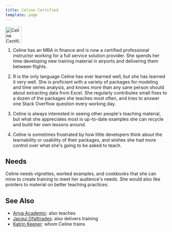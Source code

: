 ```yaml
---
title: Celine Certified
template: page
---
```


<p>
  <img class="title" src="@root/files/learner-personas/celine-certified.png" alt="Celine Certified" width="50" />
</p>

1. Celine has an MBA in finance and is now a certified professional instructor
   working for a full service solution provider. She spends her time developing
   new training material in airports and delivering them between flights.

2. R is the only language Celine has ever learned well, but she has learned it
   very well. She is proficient with a variety of packages for modeling and time
   series analysis, and knows more than any sane person should about extracting
   data from Excel. She regularly contributes small fixes to a dozen of the
   packages she teaches most often, and tries to answer one Stack Overflow
   question every working day.

3. Celine is always interested in seeing other people's teaching material, but
   what she appreciates most is up-to-date examples she can recycle and build
   her own lessons around.

4. Celine is sometimes frustrated by how little developers think about the
   learnability or usability of their packages, and wishes she had more control
   over what she's going to be asked to teach.

## Needs

Celine needs vignettes, worked examples, and cookbooks that she can mine to
create training to meet her audience's needs. She would also like pointers to
material on better teaching practices.

## See Also

-   [Anya Academic](../anya-academic/): also teaches
-   [Jacqui Ofalltrades](../jacqui-ofalltrades/): also delivers training
-   [Katrin Keener](../katrin-keener): whom Celine trains
